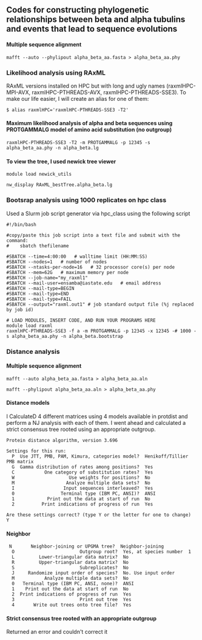 ## Codes for constructing phylogenetic relationships between beta and alpha tubulins and events that lead to sequence evolutions

#### Multiple sequence alignment
```
mafft --auto --phylipout alpha_beta_aa.fasta > alpha_beta_aa.phy
```
### Likelihood analysis using RAxML
RAxML versions installed on HPC but with long and ugly names (raxmlHPC-MPI-AVX, raxmlHPC-PTHREADS-AVX, raxmlHPC-PTHREADS-SSE3). To make our life easier, I will create an alias for one of them:
```
$ alias raxmlHPC='raxmlHPC-PTHREADS-SSE3 -T2'
```
#### Maximum likelihood analysis of alpha and beta sequences using PROTGAMMALG model of amino acid substitution (no outgroup)
```
raxmlHPC-PTHREADS-SSE3 -T2 -m PROTGAMMALG -p 12345 -s alpha_beta_aa.phy -n alpha_beta.lg
```
#### To view the tree, I used newick tree viewer
```
module load newick_utils

nw_display RAxML_bestTree.alpha_beta.lg
```
### Bootsrap analysis using 1000 replicates on hpc class
Used a Slurm job script generator via hpc_class using the following script
```
#!/bin/bash

#copy/paste this job script into a text file and submit with the command:
#    sbatch thefilename

#SBATCH --time=4:00:00   # walltime limit (HH:MM:SS)
#SBATCH --nodes=1   # number of nodes
#SBATCH --ntasks-per-node=16   # 32 processor core(s) per node 
#SBATCH --mem=62G   # maximum memory per node
#SBATCH --job-name="my_raxml1"
#SBATCH --mail-user=ensamba@iastate.edu   # email address
#SBATCH --mail-type=BEGIN
#SBATCH --mail-type=END
#SBATCH --mail-type=FAIL
#SBATCH --output="raxml.out1" # job standard output file (%j replaced by job id)

# LOAD MODULES, INSERT CODE, AND RUN YOUR PROGRAMS HERE
module load raxml
raxmlHPC-PTHREADS-SSE3 -f a -m PROTGAMMALG -p 12345 -x 12345 -# 1000 -s alpha_beta_aa.phy -n alpha_beta.bootstrap
```
### Distance analysis
#### Multiple sequence alignment 
```
mafft --auto alpha_beta_aa.fasta > alpha_beta_aa.aln

mafft --phylipout alpha_beta_aa.aln > alpha_beta_aa.phy

```

#### Distance models
I CalculateD 4 different matrices using 4 models available in protdist and perform a NJ analysis with each of them. I went ahead and calculated a strict consensus tree rooted using an appropriate outgroup.
```
Protein distance algorithm, version 3.696

Settings for this run:
  P  Use JTT, PMB, PAM, Kimura, categories model?  Henikoff/Tillier PMB matrix
  G  Gamma distribution of rates among positions?  Yes
  C           One category of substitution rates?  Yes
  W                    Use weights for positions?  No
  M                   Analyze multiple data sets?  No
  I                  Input sequences interleaved?  Yes
  0                 Terminal type (IBM PC, ANSI)?  ANSI
  1            Print out the data at start of run  No
  2          Print indications of progress of run  Yes

Are these settings correct? (type Y or the letter for one to change)
Y
```
#### Neighbor
```
 N       Neighbor-joining or UPGMA tree?  Neighbor-joining
  O                        Outgroup root?  Yes, at species number  1
  L         Lower-triangular data matrix?  No
  R         Upper-triangular data matrix?  No
  S                        Subreplicates?  No
  J     Randomize input order of species?  No. Use input order
  M           Analyze multiple data sets?  No
  0   Terminal type (IBM PC, ANSI, none)?  ANSI
  1    Print out the data at start of run  No
  2  Print indications of progress of run  Yes
  3                        Print out tree  Yes
  4       Write out trees onto tree file?  Yes
```
#### Strict consensus tree rooted with an appropriate outgroup
Returned an error and couldn't correct it
